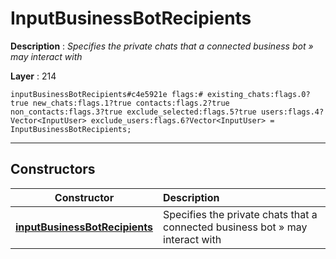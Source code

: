 # InputBusinessBotRecipients

**Description** : *Specifies the private chats that a connected business bot &raquo; may interact with*

**Layer** : 214

```tl
inputBusinessBotRecipients#c4e5921e flags:# existing_chats:flags.0?true new_chats:flags.1?true contacts:flags.2?true non_contacts:flags.3?true exclude_selected:flags.5?true users:flags.4?Vector<InputUser> exclude_users:flags.6?Vector<InputUser> = InputBusinessBotRecipients;
```

---

## Constructors

| Constructor | Description |
| :---: | :--- |
| [**inputBusinessBotRecipients**](constructor/inputBusinessBotRecipients) | Specifies the private chats that a connected business bot » may interact with |
